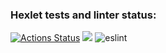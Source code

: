 ### Hexlet tests and linter status:
[![Actions Status](https://github.com/Voyager101pw/frontend-project-lvl2/workflows/hexlet-check/badge.svg)](https://github.com/Voyager101pw/frontend-project-lvl2/actions)
<a href="https://codeclimate.com/github/Voyager101pw/frontend-project-lvl2/maintainability"><img src="https://api.codeclimate.com/v1/badges/fc8b3bb5ff59053cd4c6/maintainability" /></a>
![eslint](https://github.com/Voyager101pw/frontend-project-lvl2/actions/workflows/ESLint.yml/badge.svg)
